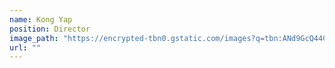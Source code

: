 ```yaml
---
name: Kong Yap
position: Director
image_path: "https://encrypted-tbn0.gstatic.com/images?q=tbn:ANd9GcQ44Cu4PMLO2HoO4ysHIraCmcVeFz_zpLvvQg&s"
url: ""
---
```

